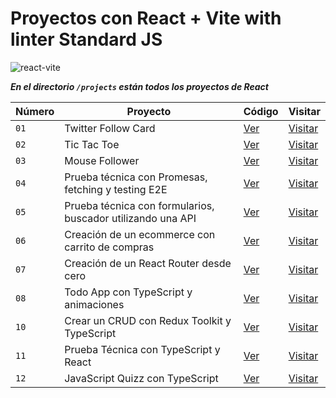 # Proyectos con React + Vite with linter Standard JS

![react-vite](https://github.com/dieegoludee/react-repository/assets/127766535/cbd0499c-528a-4c96-9719-0797460c8b1a)

***En el directorio `/projects` están todos los proyectos de React***

| Número  | Proyecto | Código | Visitar |
| ------------- | ------------- | ------------- | ------------- |
| `01`  | Twitter Follow Card  | [Ver](https://github.com/dieegoludee/react-repository/tree/main/projects/01-twitter-card)  | [Visitar](https://01-twitter-card.surge.sh/)  |
| `02`  | Tic Tac Toe  | [Ver](https://github.com/dieegoludee/react-repository/tree/main/projects/02-tic-tac-toe)  | [Visitar](https://02-tictactoe.surge.sh/)  |
| `03`  | Mouse Follower  | [Ver](https://github.com/dieegoludee/react-repository/tree/main/projects/03-mouse-follower)  | [Visitar](https://03-mouse-follower.surge.sh/)  |
| `04`  | Prueba técnica con Promesas, fetching y testing E2E  | [Ver](https://github.com/dieegoludee/react-repository/tree/main/projects/04-react-prueba-tecnica)  | [Visitar](https://04-prueba-tecnica.surge.sh/)  |
| `05`  | Prueba técnica con formularios, buscador utilizando una API  | [Ver](https://github.com/dieegoludee/react-repository/tree/main/projects/05-react-buscador-peliculas)  | [Visitar](https://05-buscador-peliculas.surge.sh/)  |
| `06`  | Creación de un ecommerce con carrito de compras  | [Ver](https://github.com/dieegoludee/react-repository/tree/main/projects/06-shopping-cart)  | [Visitar](https://06-shopping-cart.surge.sh/)  |
| `07`  | Creación de un React Router desde cero  | [Ver](https://github.com/dieegoludee/react-repository/tree/main/projects/07-react-router)  | [Visitar](https://07-react-router.surge.sh/)  |
| `08`  | Todo App con TypeScript y animaciones  | [Ver](https://github.com/dieegoludee/react-repository/tree/main/projects/08-todo-app-ts)  | [Visitar](https://08-todo-app.surge.sh/)  |
| `10`  | Crear un CRUD con Redux Toolkit y TypeScript  | [Ver](https://github.com/dieegoludee/react-repository/tree/main/projects/10-crud-react-redux)  | [Visitar](https://10-crud-redux.surge.sh/)  |
| `11`  | Prueba Técnica con TypeScript y React  | [Ver](https://github.com/dieegoludee/react-repository/tree/main/projects/11-typescript-prueba-tecnica)  | [Visitar](https://11-prueba-tecnica-typescript.surge.sh/)  |
| `12`  | JavaScript Quizz con TypeScript  | [Ver](https://github.com/dieegoludee/react-repository/tree/main/projects/11-typescript-prueba-tecnica)  | [Visitar]()  |
